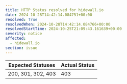 ```yaml
---
title: HTTP Status resolved for hidewall.io
date: 2024-10-28T14:42:14.084751+00:00
resolved: True
resolvedWhen: 2024-10-28T14:42:14.084766+00:00
resolvedStartTime: 2024-10-25T21:09:43.161639+00:00
severity: notice
affected:
  - hidewall.io
section: issue
---
```


| Expected Statuses | Actual Status  |
|-------------------|----------------|
| 200, 301, 302, 403 | 403 |
